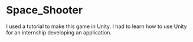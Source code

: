 # Space_Shooter
I used a tutorial to make this game in Unity. I had to learn how to use Unity for an internship developing an application. 
